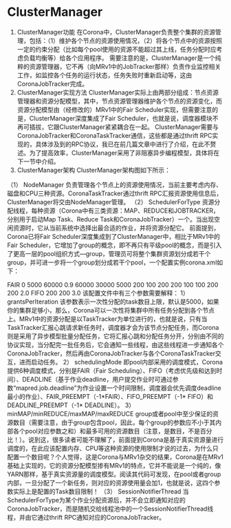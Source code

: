# ClusterManager
1. ClusterManager功能
在Corona中，ClusterManager负责整个集群的资源管理，包括：（1）维护各个节点的资源使用情况，（2）将各个节点中的资源按照一定的约束分配（比如每个pool使用的资源不能超过其上线，任务分配时应考虑负载均衡等）给各个应用程序。
需要注意的是，ClusterManager是一个纯粹的资源管理器，它不再（向MRv1中的JobTracker那样）负责作业监控相关工作，如监控各个任务的运行状态，任务失败时重新启动等，这由CoronaJobTracker完成。
2. ClusterManager实现方法
ClusterManager实际上由两部分组成：节点资源管理器和资源分配模型，其中，节点资源管理器维护各个节点的资源变化，而资源分配模型由（经修改的）MRv1中的Fair Scheduler实现，但需要注意的是，ClusterManager深度集成了Fair Scheduler，也就是说，调度器模块不再可插拔，它跟ClusterManager紧紧耦合在一起。
ClusterManager需要与CoronaJobTracker和CoronaTaskTracker通信，这些都是通过thrift RPC实现的，具体涉及到的RPC协议，我已在前几篇文章中进行了介绍，在此不赘述。为了提高效率，ClusterManager采用了非阻塞异步编程模型，具体将在下一节中介绍。
3. ClusterManager架构
ClusterManager架构图如下所示：

（1） NodeManager
负责管理各个节点上的资源使用情况，当前主要考虑内存、磁盘和CPU三种资源。CoronaTaskTracker通过thrift RPC汇报资源使用信息后，ClusterManager将交由NodeManager管理。
（2） SchedulerForType
资源分配线程，每种资源（Corona中有三类资源：MAP、REDUCE和JOBTRACKER，分别用于启动Map Task、Reduce Task和CoronaJobTracker）一个。当出现空闲资源时，它从当前系统中选择出最合适的作业，并将资源分配它。
前面提到，Corona已将Fair Scheduler深度集成到了ClusterManager中，相比于MRv1中的Fair Scheduler，它增加了group的概念，即不再只有平级pool的概念，而是引入了更高一层的pool组织方式—group，管理员可将整个集群资源划分成若干个group，并可进一步将一个group划分成若干个pool，一个配置实例corona.xml如下：
<?xml version=”1.0″?>
<configuration>
<defaultSchedulingMode>FAIR</defaultSchedulingMode>
<nodeLocalityWaitMAP>0</nodeLocalityWaitMAP>
<rackLocalityWaitMAP>5000</rackLocalityWaitMAP>
<preemptedTaskMaxRunningTime>60000</preemptedTaskMaxRunningTime>
<shareStarvingRatio>0.9</shareStarvingRatio>
<starvingTimeForShare>60000</starvingTimeForShare>
<starvingTimeForMinimum>30000</starvingTimeForMinimum>
<grantsPerIteration>5000</grantsPerIteration>
<group name=”group_a”>
<minMAP>200</minMAP>
<minREDUCE>100</minREDUCE>
<maxMAP>200</maxMAP>
<maxREDUCE>200</maxREDUCE>
<pool name=”pool_sla”>
<minMAP>100</minMAP>
<minREDUCE>100</minREDUCE>
<maxMAP>200</maxMAP>
<maxREDUCE>200</maxREDUCE>
<weight>2.0</weight> 
<schedulingMode>FIFO</schedulingMode>
</pool>
<pool name=”pool_nonsla”>
</pool>
</group>
<group name =”group_b”>
<maxMAP>200</maxMAP>
<maxREDUCE>200</maxREDUCE>
<weight>3.0</weight>
</group>
</configuration>
该配置文件中有三个参数需要解释：
1） grantsPerIteration 该参数表示一次性分配的task数目上限，默认是5000，如果你的集群足够小，那么，Corona可以一次性将集群中所有任务分配到各个节点上。MRv1中的资源分配是以TaskTracker为单位进行的，也就是说，只有当TaskTracker汇报心跳请求新任务时，调度器才会为该节点分配任务，而Corona则是采用了异步模型批量分配任务，它将汇报心跳和分配任务分开，分别由不同的协议实现，当分配完一批任务后，它会通知一些线程，由这些线程进一步通知各个CoronaJobTracker，然后再由CoronaJobTracker与各个CoronaTaskTracker交互，进而启动任务。
2） schedulingMode 即pool内部采用的调度模式，Corona提供6种调度模式，分别是FAIR（Fair Scheduling）、FIFO（考虑优先级和达到时间）、DEADLINE（基于作业deadline，用户提交作业时可通过参数“mapred.job.deadline”为作业设置一个时间限制，调度器会优先调度deadline最小的作业）、FAIR_PREEMPT（-1*FAIR）、FIFO_PREEMPT（-1* FIFO）和DEADLINE_PREEMPT（-1* DEADLINE）。
3） minMAP/minREDUCE/maxMAP/maxREDUCE group或者pool中至少保证的资源数目（需要注意，由于group包含pool，因此，每个group的参数应不小于其内部各个pool对应参数之和）和最多可用的资源数目（注意，是数目，不是百分比！）。说到这，很多读者可能不理解了，前面提到Corona是基于真实资源量进行调度的，在此应该配置内存、CPU等这种资源的使用限制才说的过去，为什么只配置一个数目呢？个人觉得，这是Corona与MRv1杂交的结果，Corona是在MRv1基础上实现的，它的资源分配模型掺有MRv1的特点，它并不能说是一个纯的，像YARN那样，基于真实资源量的调度模型。阅读其代码可发现，在pool或者group内部，一旦分配了一个新任务，则对应的资源使用量会加1，也就是说，这四个参数实际上是配置的Task数目限制！
（3） SessionNotifierThread
当SchedulerForType为某个作业分配资源后，并不会立即通知对应的CoronaJobTracker，而是随机交给线程池中的一个SessionNotifierThread线程，并由它通过thrift RPC通知对应的CoronaJobTracker。
